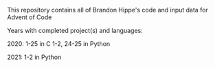 This repository contains all of Brandon Hippe's code and input data for Advent of Code

Years with completed project(s) and languages:

2020: 1-25 in C
      1-2, 24-25 in Python
      
2021: 1-2 in Python
